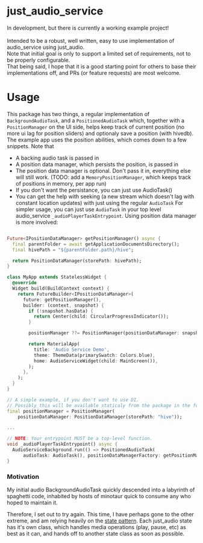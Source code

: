 # just_audio_service

In development, but there is currently a working example project!<br>
<br>
Intended to be a robust, well written, easy to use implementation of audio_service using just_audio.<br>
Note that initial goal is only to support a limited set of requirements, not to be properly configurable.<br>
That being said, I hope that it is a good starting point for others to base their implementations off, and PRs (or feature requests) are most welcome.

# Usage
This package has two things, a regular implementation of `BackgroundAudioTask`, and a `PositionedAudioTask` which, together with a `PositionManager` on the UI side, helps keep track of current position (no more ui lag for position sliders) and optionaly save a position (with hivedb).
The example app uses the position abilities, which comes down to a few snippets.
Note that
* A backing audio task is passed in
* A position data manager, which persists the position, is passed in
* The position data manager is optional. Don't pass it in, everything else will still work. (TODO: add a `MemoryPositionManager`, which keeps track of positions in memory, per app run)
* If you don't want the persistance, you can just use AudioTask()
* You can get the help with seeking (a new stream which doesn't lag with constant location updates) with just using the regular `AudioTask`
For simpler usage, you can just use `AudioTask` in your top level audio_service `_audioPlayerTaskEntrypoint`.
Using position data manager is more involved:
```dart

Future<IPositionDataManager> getPositionManager() async {
  final parentFolder = await getApplicationDocumentsDirectory();
  final hivePath = "${parentFolder.path}/hive";

  return PositionDataManager(storePath: hivePath);
}

class MyApp extends StatelessWidget {
  @override
  Widget build(BuildContext context) {
    return FutureBuilder<IPositionDataManager>(
      future: getPositionManager(),
      builder: (context, snapshot) {
        if (!snapshot.hasData) {
          return Center(child: CircularProgressIndicator());
        }

        positionManager ??= PositionManager(positionDataManager: snapshot.data);

        return MaterialApp(
          title: 'Audio Service Demo',
          theme: ThemeData(primarySwatch: Colors.blue),
          home: AudioServiceWidget(child: MainScreen()),
        );
      },
    );
  }
}

// A simple example, if you don't want to use DI.
// Possibly this will be available staticaly from the package in the future
final positionManager = PositionManager(
    positionDataManager: PositionDataManager(storePath: "hive"));

...

// NOTE: Your entrypoint MUST be a top-level function.
void _audioPlayerTaskEntrypoint() async {
  AudioServiceBackground.run(() => PositionedAudioTask(
      audioTask: AudioTask(), positionDataManagerFactory: getPositionManager));
}
```

### Motivation
My initial audio BackgroundAudioTask quickly descended into a labyrinth of spaghetti code, inhabited by hosts of minotaur quick to consume any who hoped to maintain it.

Therefore, I set out to try again. This time, I have perhaps gone to the other extreme, and am relying heavily on the [state pattern](https://refactoring.guru/design-patterns/state). Each just_audio state has it's own class, which handles media operations (play, pause, etc) as best as it can, and hands off to another state class as soon as possible.
